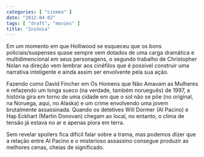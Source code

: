 ```yaml
---
categories: [ "cinema" ]
date: "2012-04-02"
tags: [ "draft", "movies" ]
title: "Insônia"
---
```

Em um momento em que Holliwood se esqueceu que os bons policiais/suspenses
quase sempre vem dotados de uma carga dramática e multidimencional em
seus personagens, o segundo trabalho de Christopher Nolan na direção
vem lembrar aos cinéfilos que é possível construir uma narrativa
inteligente e ainda assim ser envolvente pela sua ação.

Fazendo como David Fincher em Os Homens que Não Amavam as Mulheres
e refazendo um longa sueco (na verdade, também norueguês) de 1997,
a história gira em torno de uma cidade em que o sol não se põe (no
original, na Noruega, aqui, no Alaska) e um crime envolvendo uma jovem
brutalmente assassinada. Quando os detetives Will Dormer (Al Pacino)
e Hap Eckhart (Martin Donovan) chegam ao local, no entanto, o clima de
tensão já estava no ar e apenas piora em terra.

Sem revelar spoilers fica difícil falar sobre a trama, mas podemos
dizer que a relação entre Al Pacino e o misterioso assassino consegue
produzir as melhores cenas, cheias de significado.
